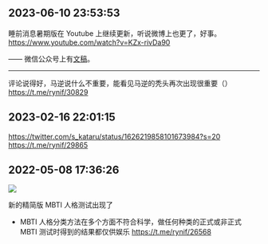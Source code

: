 
## 2023-06-10 23:53:53



睡前消息暑期版在 Youtube 上继续更新，听说微博上也更了，好事。
https://www.youtube.com/watch?v=KZx-rivDa90

——
微信公众号上有[文稿](https://mp.weixin.qq.com/s/0OxmGVBKEvdnJ4Kf9WZtXA)。

----
评论说得好，马逆说什么不重要，能看见马逆的秃头再次出现很重要（）
https://t.me/rynif/30829

## 2023-02-16 22:01:15



https://twitter.com/s_kataru/status/1626219858101673984?s=20
https://t.me/rynif/29865

## 2022-05-08 17:36:26

![](assets/rynif/20250320_123720_839848.jpg) 

新的精简版 MBTI 人格测试出现了

* MBTI 人格分类方法在多个方面不符合科学，做任何种类的正式或非正式 MBTI 测试时得到的结果都仅供娱乐
https://t.me/rynif/26568
